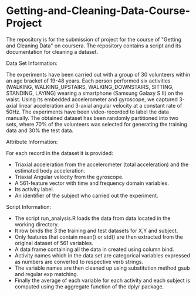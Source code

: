 # Getting-and-Cleaning-Data-Course-Project
The repository is for the submission of project for the course of "Getting and Cleaning Data" on coursera. The repository contains a script and its documentation for cleaning a dataset.

Data Set Information:

The experiments have been carried out with a group of 30 volunteers within an age bracket of 19-48 years. Each person performed six activities (WALKING, WALKING_UPSTAIRS, WALKING_DOWNSTAIRS, SITTING, STANDING, LAYING) wearing a smartphone (Samsung Galaxy S II) on the waist. Using its embedded accelerometer and gyroscope, we captured 3-axial linear acceleration and 3-axial angular velocity at a constant rate of 50Hz. The experiments have been video-recorded to label the data manually. The obtained dataset has been randomly partitioned into two sets, where 70% of the volunteers was selected for generating the training data and 30% the test data.

Attribute Information:

For each record in the dataset it is provided:
- Triaxial acceleration from the accelerometer (total acceleration) and the estimated body acceleration.
- Triaxial Angular velocity from the gyroscope.
- A 561-feature vector with time and frequency domain variables.
- Its activity label.
- An identifier of the subject who carried out the experiment. 

Script Information:

- The script run_analysis.R loads the data from data located in the working directory.
- It row binds the 3 the training and test datasets for X,Y and subject.
- Only features that contain mean() or std() are then extracted from the original dataset of 561 variables.
- A data frame containing all the data in created using column bind.
- Activity names which in the data set are categorical variables expressed as numbers are converted to respective verb strings.
- The variable names are then cleaned up using substitution method gsub and regular exp matching.
- Finally the average of each variable for each activity and each subject is computed using the aggregate function of the dplyr    package.
